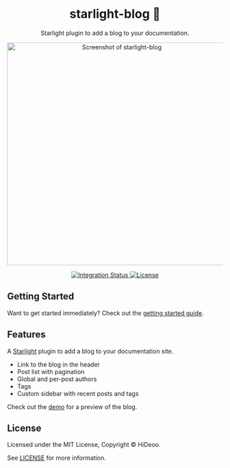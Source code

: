 <div align="center">
  <h1>starlight-blog 📰</h1>
  <p>Starlight plugin to add a blog to your documentation.</p>
  <p>
    <a href="https://i.imgur.com/5Q8Vlhn.png" title="Screenshot of starlight-blog">
      <img alt="Screenshot of starlight-blog" src="https://i.imgur.com/5Q8Vlhn.png" width="520" />
    </a>
  </p>
</div>

<div align="center">
  <a href="https://github.com/HiDeoo/starlight-blog/actions/workflows/integration.yml">
    <img alt="Integration Status" src="https://github.com/HiDeoo/starlight-blog/actions/workflows/integration.yml/badge.svg" />
  </a>
  <a href="https://github.com/HiDeoo/starlight-blog/blob/main/LICENSE">
    <img alt="License" src="https://badgen.net/github/license/HiDeoo/starlight-blog" />
  </a>
  <br />
</div>

## Getting Started

Want to get started immediately? Check out the [getting started guide](https://starlight-blog-docs.vercel.app/getting-started/).

## Features

A [Starlight](https://starlight.astro.build) plugin to add a blog to your documentation site.

- Link to the blog in the header
- Post list with pagination
- Global and per-post authors
- Tags
- Custom sidebar with recent posts and tags

Check out the [demo](https://starlight-blog-docs.vercel.app//blog/) for a preview of the blog.

## License

Licensed under the MIT License, Copyright © HiDeoo.

See [LICENSE](https://github.com/HiDeoo/starlight-blog/blob/main/LICENSE) for more information.
